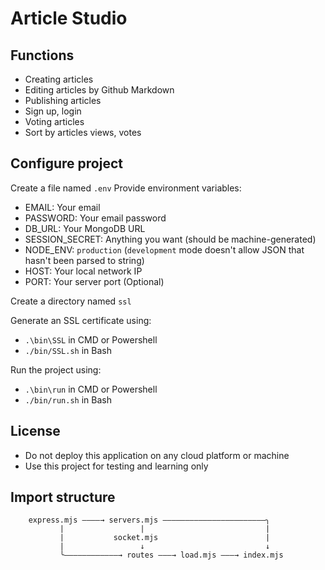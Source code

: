 # Article Studio

## Functions
- Creating articles
- Editing articles by Github Markdown
- Publishing articles
- Sign up, login
- Voting articles
- Sort by articles views, votes

## Configure project
Create a file named `.env`
Provide environment variables:
- EMAIL: Your email
- PASSWORD: Your email password
- DB_URL: Your MongoDB URL
- SESSION_SECRET: Anything you want (should be machine-generated)
- NODE_ENV: `production` (`development` mode doesn't allow JSON that hasn't been parsed to string)
- HOST: Your local network IP
- PORT: Your server port (Optional)

Create a directory named `ssl`

Generate an SSL certificate using:
- `.\bin\SSL` in CMD or Powershell
- `./bin/SSL.sh` in Bash

Run the project using:
- `.\bin\run` in CMD or Powershell
- `./bin/run.sh` in Bash

## License
- Do not deploy this application on any cloud platform or machine
- Use this project for testing and learning only

## Import structure
```                               
    express.mjs ————→ servers.mjs ———————————————————————╮                               
           |                 |                           |
           |           socket.mjs                        |
           |                 ↓                           ↓
           ╰————————————→ routes ———→ load.mjs ———→ index.mjs
```

